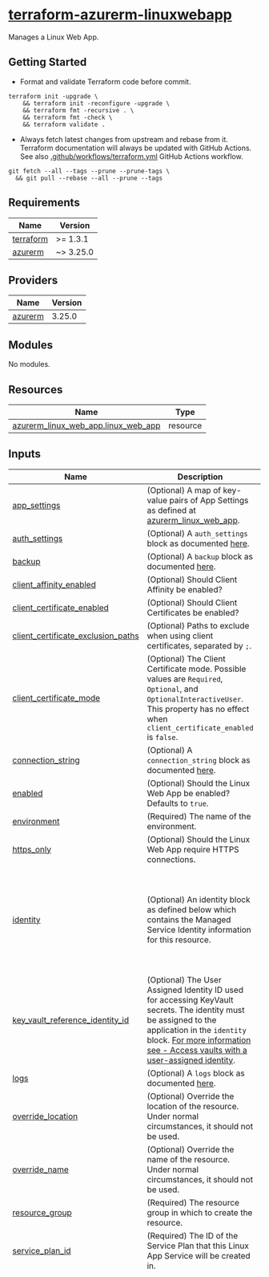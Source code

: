 # [terraform-azurerm-linuxwebapp][1]

Manages a Linux Web App.

## Getting Started

- Format and validate Terraform code before commit.

```shell
terraform init -upgrade \
    && terraform init -reconfigure -upgrade \
    && terraform fmt -recursive . \
    && terraform fmt -check \
    && terraform validate .
```

- Always fetch latest changes from upstream and rebase from it. Terraform documentation will always be updated with GitHub Actions. See also [.github/workflows/terraform.yml](.github/workflows/terraform.yml) GitHub Actions workflow.

```shell
git fetch --all --tags --prune --prune-tags \
  && git pull --rebase --all --prune --tags
```

<!-- BEGIN_TF_DOCS -->
## Requirements

| Name | Version |
|------|---------|
| <a name="requirement_terraform"></a> [terraform](#requirement\_terraform) | >= 1.3.1 |
| <a name="requirement_azurerm"></a> [azurerm](#requirement\_azurerm) | ~> 3.25.0 |

## Providers

| Name | Version |
|------|---------|
| <a name="provider_azurerm"></a> [azurerm](#provider\_azurerm) | 3.25.0 |

## Modules

No modules.

## Resources

| Name | Type |
|------|------|
| [azurerm_linux_web_app.linux_web_app](https://registry.terraform.io/providers/hashicorp/azurerm/latest/docs/resources/linux_web_app) | resource |

## Inputs

| Name | Description | Type | Default | Required |
|------|-------------|------|---------|:--------:|
| <a name="input_app_settings"></a> [app\_settings](#input\_app\_settings) | (Optional) A map of key-value pairs of App Settings as defined at [azurerm\_linux\_web\_app](https://registry.terraform.io/providers/hashicorp/azurerm/latest/docs/resources/linux_web_app). | `map(any)` | `{}` | no |
| <a name="input_auth_settings"></a> [auth\_settings](#input\_auth\_settings) | (Optional) A `auth_settings` block as documented [here](https://registry.terraform.io/providers/hashicorp/azurerm/latest/docs/resources/linux_web_app). | `map(any)` | `{}` | no |
| <a name="input_backup"></a> [backup](#input\_backup) | (Optional) A `backup` block as documented [here](https://registry.terraform.io/providers/hashicorp/azurerm/latest/docs/resources/linux_web_app). | `map(any)` | `{}` | no |
| <a name="input_client_affinity_enabled"></a> [client\_affinity\_enabled](#input\_client\_affinity\_enabled) | (Optional) Should Client Affinity be enabled? | `bool` | `false` | no |
| <a name="input_client_certificate_enabled"></a> [client\_certificate\_enabled](#input\_client\_certificate\_enabled) | (Optional) Should Client Certificates be enabled? | `bool` | `false` | no |
| <a name="input_client_certificate_exclusion_paths"></a> [client\_certificate\_exclusion\_paths](#input\_client\_certificate\_exclusion\_paths) | (Optional) Paths to exclude when using client certificates, separated by `;`. | `string` | `null` | no |
| <a name="input_client_certificate_mode"></a> [client\_certificate\_mode](#input\_client\_certificate\_mode) | (Optional) The Client Certificate mode. Possible values are `Required`, `Optional`, and `OptionalInteractiveUser`. This property has no effect when `client_certificate_enabled` is `false`. | `string` | `null` | no |
| <a name="input_connection_string"></a> [connection\_string](#input\_connection\_string) | (Optional) A `connection_string` block as documented [here](https://registry.terraform.io/providers/hashicorp/azurerm/latest/docs/resources/linux_web_app). | `map(any)` | `{}` | no |
| <a name="input_enabled"></a> [enabled](#input\_enabled) | (Optional) Should the Linux Web App be enabled? Defaults to `true`. | `bool` | `true` | no |
| <a name="input_environment"></a> [environment](#input\_environment) | (Required) The name of the environment. | `string` | n/a | yes |
| <a name="input_https_only"></a> [https\_only](#input\_https\_only) | (Optional) Should the Linux Web App require HTTPS connections. | `bool` | `false` | no |
| <a name="input_identity"></a> [identity](#input\_identity) | (Optional) An identity block as defined below which contains the Managed Service Identity information for this resource. | <pre>object(<br>    {<br>      type         = string                 # (Required) Specifies the type of Managed Service Identity that should be configured on this resource. Possible values are `SystemAssigned`, `UserAssigned` and `SystemAssigned, UserAssigned` (to enable both).<br>      identity_ids = optional(list(string)) # (Optional) A list of User Assigned Managed Identity IDs to be assigned to this resource.<br>    }<br>  )</pre> | <pre>{<br>  "type": "SystemAssigned"<br>}</pre> | no |
| <a name="input_key_vault_reference_identity_id"></a> [key\_vault\_reference\_identity\_id](#input\_key\_vault\_reference\_identity\_id) | (Optional) The User Assigned Identity ID used for accessing KeyVault secrets. The identity must be assigned to the application in the `identity` block. [For more information see - Access vaults with a user-assigned identity](https://docs.microsoft.com/azure/app-service/app-service-key-vault-references#access-vaults-with-a-user-assigned-identity). | `string` | `null` | no |
| <a name="input_logs"></a> [logs](#input\_logs) | (Optional) A `logs` block as documented [here](https://registry.terraform.io/providers/hashicorp/azurerm/latest/docs/resources/linux_web_app). | `map(any)` | `{}` | no |
| <a name="input_override_location"></a> [override\_location](#input\_override\_location) | (Optional) Override the location of the resource. Under normal circumstances, it should not be used. | `string` | `null` | no |
| <a name="input_override_name"></a> [override\_name](#input\_override\_name) | (Optional) Override the name of the resource. Under normal circumstances, it should not be used. | `string` | `null` | no |
| <a name="input_resource_group"></a> [resource\_group](#input\_resource\_group) | (Required) The resource group in which to create the resource. | `any` | n/a | yes |
| <a name="input_service_plan_id"></a> [service\_plan\_id](#input\_service\_plan\_id) | (Required) The ID of the Service Plan that this Linux App Service will be created in. | `string` | n/a | yes |
| <a name="input_site_config"></a> [site\_config](#input\_site\_config) | (Optional) A `site_config` block as documented [here](https://registry.terraform.io/providers/hashicorp/azurerm/latest/docs/resources/linux_web_app). | <pre>object(<br>    {<br>      always_on             = optional(bool)   # (Optional) If this Linux Web App is Always On enabled. Defaults to `true`. Note: `always_on` must be explicitly set to `false` when using `Free`, `F1`, `D1`, or `Shared` Service Plans.<br>      api_definition_url    = optional(string) # (Optional) The URL to the API Definition for this Linux Web App.<br>      api_management_api_id = optional(string) # (Optional) The API Management API ID this Linux Web App is associated with.<br>      app_command_line      = optional(string) # (Optional) The App command line to launch.<br><br>      application_stack = optional(object({<br>        docker_image        = optional(string) # (Optional) The Docker image reference, including repository host as needed.<br>        docker_image_tag    = optional(string) # (Optional) The image Tag to use. e.g. `latest`.<br>        dotnet_version      = optional(string) # (Optional) The version of .NET to use. Possible values include `3.1`, `5.0`, and `6.0`.<br>        java_server         = optional(string) # (Optional) The Java server type. Possible values include `JAVA`, `TOMCAT`, and `JBOSSEAP`. Note: `JBOSSEAP` requires a Premium Service Plan SKU to be a valid option.<br>        java_server_version = optional(string) # (Optional) The Version of the `java_server` to use.<br>        java_version        = optional(string) # (Optional) The Version of Java to use. Supported versions of Java vary depending on the `java_server` and `java_server_version`, as well as security and fixes to major versions. Please see Azure documentation for the latest information. Note: The valid version combinations for `java_version`, `java_server` and `java_server_version` can be checked from the command line via `az webapp list-runtimes --linux`.<br>        node_version        = optional(string) # (Optional) The version of Node to run. Possible values include `12-lts`, `14-lts`, and `16-lts`. This property conflicts with `java_version`. Note: 10.x versions have been/are being deprecated so may cease to work for new resources in the future and may be removed from the provider.<br>        php_version         = optional(string) # (Optional) The version of PHP to run. Possible values include `7.4`, and `8.0`. Note: versions `5.6` and `7.2` are deprecated and will be removed from the provider in a future version.<br>        python_version      = optional(string) # (Optional) The version of Python to run. Possible values include `3.7`, `3.8`, `3.9` and `3.10`.<br>        ruby_version        = optional(string) # (Optional) Te version of Ruby to run. Possible values include `2.6` and `2.7`.<br>      }))                                      # (Optional) A `application_stack` block as defined above.<br><br>      auto_heal_enabled = optional(bool) # (Optional) Should Auto heal rules be enabled? Required with `auto_heal_setting`.<br><br>      auto_heal_setting = optional(object({<br>        action = optional(object({<br>          action_type                    = string           # (Required) Predefined action to be taken to an Auto Heal trigger. Possible values include: `Recycle`.<br>          minimum_process_execution_time = optional(string) # (Optional) The minimum amount of time in `hh:mm:ss` the Linux Web App must have been running before the defined action will be run in the event of a trigger.<br>        }))                                                 # (Optional) A `action` block as defined above.<br>        trigger = optional(object(<br>          {<br>            requests = optional(object(<br>              {<br>                count    = number # (Required) The number of requests in the specified `interval` to trigger this rule.<br>                interval = string # (Required) The interval in `hh:mm:ss`.<br>              }<br>            )) # (Optional) A requests block as defined above.<br>            slow_request = optional(list(<br>              object(<br>                {<br>                  count      = number           # (Required) The number of Slow Requests in the time `interval` to trigger this rule.<br>                  interval   = string           # (Required) The time interval in the form `hh:mm:ss`.<br>                  time_taken = string           # (Required) The threshold of time passed to qualify as a Slow Request in `hh:mm:ss`.<br>                  path       = optional(string) # (Optional) The path for which this slow request rule applies.<br>                }<br>              )<br>            )) # (Optional) One or more slow_request blocks as defined above.<br>            status_code = optional(list(<br>              object(<br>                {<br>                  count             = number           # (Required) The number of occurrences of the defined `status_code` in the specified `interval` on which to trigger this rule.<br>                  interval          = string           # (Required) The time interval in the form `hh:mm:ss`.<br>                  status_code_range = string           # (Required) The status code for this rule, accepts single status codes and status code ranges. e.g. `500` or `400-499`. Possible values are integers between `101` and `599`.<br>                  path              = optional(string) # (Optional) The path to which this rule status code applies.<br>                  sub_status        = optional(string) # (Optional) The Request Sub Status of the Status Code.<br>                  win32_status      = optional(string) # (Optional) The Win32 Status Code of the Request.<br>                }<br>              )<br>            )) # (Optional) One or more status_code blocks as defined above.<br>          }<br>        )) # (Optional) A `trigger` block as defined above.<br>      }))  # (Optional) A `auto_heal_setting` block as defined above. Required with `auto_heal`.<br><br>      container_registry_managed_identity_client_id = optional(string) # (Optional) The Client ID of the Managed Service Identity to use for connections to the Azure Container Registry.<br>      container_registry_use_managed_identity       = optional(string) # (Optional) Should connections for Azure Container Registry use Managed Identity.<br><br>      cors = optional(object({<br>        allowed_origins     = list(string)   # (Required) Specifies a list of origins that should be allowed to make cross-origin calls.<br>        support_credentials = optional(bool) # (Optional) Whether CORS requests with credentials are allowed. Defaults to `false`.<br>      }))                                    # (Optional) A `cors` block as defined above.<br><br>      default_documents                 = optional(list(string)) # (Optional) Specifies a list of Default Documents for the Linux Web App.<br>      ftps_state                        = optional(string)       # (Optional) The State of FTP / FTPS service. Possible values include `AllAllowed`, `FtpsOnly`, and `Disabled`. Note: Azure defaults this value to `AllAllowed`, however, in the interests of security Terraform will default this to `Disabled` to ensure the user makes a conscious choice to enable it.<br>      health_check_path                 = optional(string)       # (Optional) The path to the Health Check.<br>      health_check_eviction_time_in_min = optional(number)       # (Optional) The amount of time in minutes that a node can be unhealthy before being removed from the load balancer. Possible values are between `2` and `10`. Only valid in conjunction with `health_check_path`.<br>      http2_enabled                     = optional(bool)         # (Optional) Should the HTTP2 be enabled?<br><br>      ip_restriction = optional(object({<br>        action = optional(string) # (Optional) The action to take. Possible values are `Allow` or `Deny`.<br>        headers = optional(object(<br>          {<br>            x_azure_fdid      = optional(list(string)) # (Optional) Specifies a list of Azure Front Door IDs.<br>            x_fd_health_probe = optional(bool)         # (Optional) Specifies if a Front Door Health Probe should be expected.<br>            x_forwarded_for   = optional(list(string)) # (Optional) Specifies a list of addresses for which matching should be applied. Omitting this value means allow any.<br>            x_forwarded_host  = optional(list(string)) # (Optional) Specifies a list of Hosts for which matching should be applied.<br>            # Note: Please see the [official Azure Documentation](https://docs.microsoft.com/azure/app-service/app-service-ip-restrictions#filter-by-http-header) for details on using header filtering.<br>          }<br>        ))                                           # (Optional) A `headers` block as defined above.<br>        ip_address                = optional(string) # (Optional) The CIDR notation of the IP or IP Range to match. For example: `10.0.0.0/24` or `192.168.10.1/32`.<br>        name                      = optional(string) # (Optional) The name which should be used for this `ip_restriction`.<br>        priority                  = optional(string) # (Optional) The priority value of this `ip_restriction`.<br>        service_tag               = optional(string) # (Optional) The Service Tag used for this IP Restriction.<br>        virtual_network_subnet_id = optional(string) # (Optional) The Virtual Network Subnet ID used for this IP Restriction.<br>        # Note: One and only one of `ip_address`, `service_tag` or `virtual_network_subnet_id` must be specified.<br>      })) # (Optional) One or more `ip_restriction` blocks as defined above.<br><br>      load_balancing_mode      = optional(string) # (Optional) The Site load balancing. Possible values include: `WeightedRoundRobin`, `LeastRequests`, `LeastResponseTime`, `WeightedTotalTraffic`, `RequestHash`, `PerSiteRoundRobin`. Defaults to `LeastRequests` if omitted.<br>      local_mysql_enabled      = optional(bool)   # (Optional) Use Local MySQL. Defaults to `false`.<br>      managed_pipeline_mode    = optional(string) # (Optional) Managed pipeline mode. Possible values include `Integrated`, and `Classic`.<br>      minimum_tls_version      = optional(string) # (Optional) The configures the minimum version of TLS required for SSL requests. Possible values include: `1.0`, `1.1`, and  `1.2`. Defaults to `1.2`.<br>      remote_debugging_enabled = optional(bool)   # (Optional) Should Remote Debugging be enabled? Defaults to `false`.<br>      remote_debugging_version = optional(string) # (Optional) The Remote Debugging Version. Possible values include `VS2017` and `VS2019`<br><br>      scm_ip_restriction = optional(object({<br>        action = optional(string) # (Optional) The action to take. Possible values are `Allow` or `Deny`.<br>        headers = optional(object(<br>          {<br>            x_azure_fdid      = optional(list(string)) # (Optional) Specifies a list of Azure Front Door IDs.<br>            x_fd_health_probe = optional(bool)         # (Optional) Specifies if a Front Door Health Probe should be expected.<br>            x_forwarded_for   = optional(list(string)) # (Optional) Specifies a list of addresses for which matching should be applied. Omitting this value means allow any.<br>            x_forwarded_host  = optional(list(string)) # (Optional) Specifies a list of Hosts for which matching should be applied.<br>            # Note: Please see the [official Azure Documentation](https://docs.microsoft.com/azure/app-service/app-service-ip-restrictions#filter-by-http-header) for details on using header filtering.<br>          }<br>        ))                                           # (Optional) A `headers` block as defined above.<br>        ip_address                = optional(string) # (Optional) The CIDR notation of the IP or IP Range to match. For example: `10.0.0.0/24` or `192.168.10.1/32`.<br>        name                      = optional(string) # (Optional) The name which should be used for this `ip_restriction`.<br>        priority                  = optional(string) # (Optional) The priority value of this `ip_restriction`.<br>        service_tag               = optional(string) # (Optional) The Service Tag used for this IP Restriction.<br>        virtual_network_subnet_id = optional(string) # (Optional) The Virtual Network Subnet ID used for this IP Restriction.<br>        # Note: One and only one of `ip_address`, `service_tag` or `virtual_network_subnet_id` must be specified.<br>      })) # (Optional) One or more `scm_ip_restriction` blocks as defined above.<br><br>      scm_minimum_tls_version     = optional(string) # (Optional) The configures the minimum version of TLS required for SSL requests to the SCM site Possible values include: `1.0`, `1.1`, and  `1.2`. Defaults to `1.2`.<br>      scm_use_main_ip_restriction = optional(bool)   # (Optional) Should the Linux Web App `ip_restriction` configuration be used for the SCM also.<br>      use_32_bit_worker           = optional(bool)   # (Optional) Should the Linux Web App use a 32-bit worker? Defaults to `true`.<br>      vnet_route_all_enabled      = optional(bool)   # (Optional) Should all outbound traffic have NAT Gateways, Network Security Groups and User Defined Routes applied? Defaults to `false`.<br>      websockets_enabled          = optional(bool)   # (Optional) Should Web Sockets be enabled? Defaults to `false`.<br>      worker_count                = optional(number) # (Optional) The number of Workers for this Linux App Service.<br>    }<br>  )</pre> | <pre>{<br>  "always_on": true<br>}</pre> | no |
| <a name="input_sticky_settings"></a> [sticky\_settings](#input\_sticky\_settings) | (Optional) A `sticky_settings` block as documented [here](https://registry.terraform.io/providers/hashicorp/azurerm/latest/docs/resources/linux_web_app). | `map(any)` | `{}` | no |
| <a name="input_storage_account"></a> [storage\_account](#input\_storage\_account) | (Optional) A `storage_account` block as documented [here](https://registry.terraform.io/providers/hashicorp/azurerm/latest/docs/resources/linux_web_app). | `map(any)` | `{}` | no |
| <a name="input_system_name"></a> [system\_name](#input\_system\_name) | (Required) The systen name which should be used for this resource. Changing this forces a new resource to be created. | `string` | n/a | yes |
| <a name="input_tags"></a> [tags](#input\_tags) | (Optional) A mapping of tags to assign to the resource. | `map(string)` | `{}` | no |
| <a name="input_virtual_network_subnet_id"></a> [virtual\_network\_subnet\_id](#input\_virtual\_network\_subnet\_id) | (Optional) The subnet id which will be used by this Web App for [regional virtual network integration](https://docs.microsoft.com/en-us/azure/app-service/overview-vnet-integration#regional-virtual-network-integration). | `string` | `null` | no |
| <a name="input_zip_deploy_file"></a> [zip\_deploy\_file](#input\_zip\_deploy\_file) | (Optional) The local path and filename of the Zip packaged application to deploy to this Linux Web App. | `string` | `null` | no |

## Outputs

| Name | Description |
|------|-------------|
| <a name="output_azurerm_linux_web_app"></a> [azurerm\_linux\_web\_app](#output\_azurerm\_linux\_web\_app) | The Azure Linux Web App resource. |
<!-- END_TF_DOCS -->

[1]: https://registry.terraform.io/providers/hashicorp/azurerm/latest/docs/resources/linux_web_app
